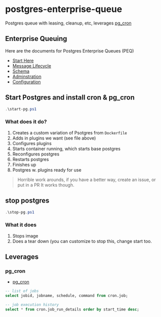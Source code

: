 # postgres-enterprise-queue

Postgres queue with leasing, cleanup, etc, leverages [pg_cron](https://github.com/citusdata/pg_cron)

## Enterprise Queuing

Here are the documents for Postgres Enterprise Queues (PEQ)

- [Start Here](./doc/README.md)
- [Message Lifecycle](./doc/MESSAGE_LIFECYCLE.md)
- [Schema](./doc/SCHEMA.md)
- [Adminstration](./doc/PEQ_ADMIN.md)
- [Configuration](./doc/CONFIG.md)

## Start Postgres and install cron & pg_cron

```powershell
.\start-pg.ps1
```

### What does it do?

1. Creates a custom variation of Psotgres from `Dockerfile`
2. Adds in plugins we want (see file above)
3. Configures plugins
4. Starts container running, which starts base postgres
5. Reconfigures postgres
6. Restarts postgres
7. Finishes up
8. Postgres w. plugins ready for use

> Horrible work arounds, if you have a better way, create an issue, or put in a PR
> It works though.

## stop postgres

```powershell
.\stop-pg.ps1
```

### What it does

1. Stops image
2. Does a tear down (you can customize to stop this, change start too.

## Leverages

### pg_cron

- [pg_cron](https://github.com/citusdata/pg_cron)

```sql
-- list of jobs
select jobid, jobname, schedule, command from cron.job;

-- job execution history
select * from cron.job_run_details order by start_time desc;
```
